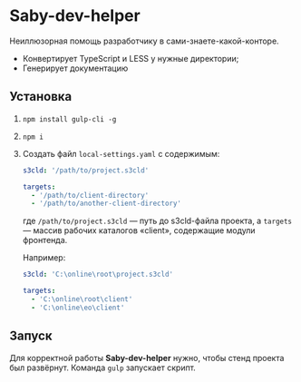 # Saby-dev-helper

Неиллюзорная помощь разработчику в сами-знаете-какой-конторе.

* Конвертирует TypeScript и LESS у нужные директории;
* Генерирует документацию

## Установка

1. `npm install gulp-cli -g`
2. `npm i`
3. Создать файл `local-settings.yaml` с содержимым:

    ```yaml
    s3cld: '/path/to/project.s3cld'

    targets:
      - '/path/to/client-directory'
      - '/path/to/another-client-directory'
    ```

    где `/path/to/project.s3cld` — путь до s3cld-файла проекта,
    а `targets` — массив рабочих каталогов «client», содержащие     модули фронтенда.

    Например:

    ```yaml
    s3cld: 'C:\online\root\project.s3cld'

    targets:
      - 'C:\online\root\client'
      - 'C:\online\eo\client'
    ```

## Запуск

Для корректной работы __Saby-dev-helper__ нужно, чтобы стенд проекта был развёрнут.
Команда `gulp` запускает скрипт.
